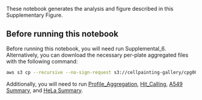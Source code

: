 These notebook generates the analysis and figure described in this Supplementary Figure.

## Before running this notebook

Before running this notebook, you will need run Supplemental_6. 
Alternatively, you can download the necessary per-plate aggregated files with the following command:

```bash
aws s3 cp --recursive --no-sign-request s3://cellpainting-gallery/cpg0021-periscope/broad/workspace/publication_data/2022_PERISCOPE/ ../Supplemental_6/outputs/ --exclude "*" --include "*single_cell_metadata.csv.gz"
```

Additionally, you will need to run [Profile_Aggregation](../Profile_Aggregation/), [Hit_Calling](../Hit_Calling/), [A549 Summary](../2_A549_WGS_Summary/), and [HeLa Summary](../3_HELA_WGS_Summary/).